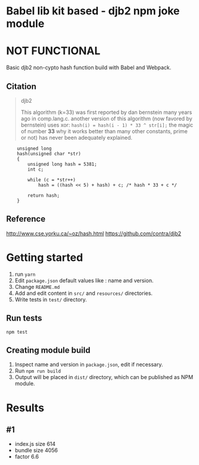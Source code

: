 # Babel lib kit based - djb2 npm **joke** module

**NOT FUNCTIONAL**
======

Basic djb2 non-cypto hash function build with Babel and Webpack.

## Citation
> djb2
>
> This algorithm (k=33) was first reported by dan bernstein many years ago in comp.lang.c.
> another version of this algorithm (now favored by bernstein) uses xor:
> `hash(i) = hash(i - 1) * 33 ^ str[i];`
> the magic of number **33**
> why it works better than many other constants, prime or not) has never been adequately explained.
```
    unsigned long
    hash(unsigned char *str)
    {
        unsigned long hash = 5381;
        int c;

        while (c = *str++)
            hash = ((hash << 5) + hash) + c; /* hash * 33 + c */

        return hash;
    }
```

## Reference

http://www.cse.yorku.ca/~oz/hash.html
https://github.com/contra/djb2

# Getting started

1. run `yarn`
2. Edit `package.json` default values like : name and version.
2. Change `README.md`
3. Add and edit content in `src/` and `resources/` directories.
4. Write tests in `test/` directory.

## Run tests

`npm test`

## Creating module build

1. Inspect name and version in `package.json`, edit if necessary.
2. Run `npm run build`
3. Output will be placed in `dist/` directory, which can be published as NPM module.

# Results

## #1

* index.js size 614
* bundle size 4056
* factor 6.6
